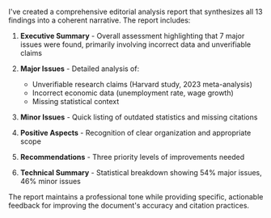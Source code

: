I've created a comprehensive editorial analysis report that synthesizes all 13 findings into a coherent narrative. The report includes:

1. **Executive Summary** - Overall assessment highlighting that 7 major issues were found, primarily involving incorrect data and unverifiable claims

2. **Major Issues** - Detailed analysis of:
   - Unverifiable research claims (Harvard study, 2023 meta-analysis)
   - Incorrect economic data (unemployment rate, wage growth)
   - Missing statistical context

3. **Minor Issues** - Quick listing of outdated statistics and missing citations

4. **Positive Aspects** - Recognition of clear organization and appropriate scope

5. **Recommendations** - Three priority levels of improvements needed

6. **Technical Summary** - Statistical breakdown showing 54% major issues, 46% minor issues

The report maintains a professional tone while providing specific, actionable feedback for improving the document's accuracy and citation practices.
